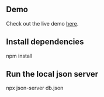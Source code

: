 ## Demo
Check out the live demo [here](https://mo-zoka.github.io/event-task/).

## Install dependencies
npm install
## Run the local json server
npx json-server db.json
